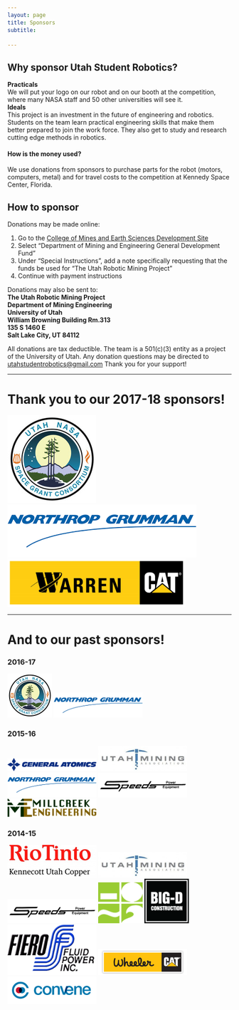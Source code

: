 ```yaml
---
layout: page
title: Sponsors
subtitle:

---
```


## Why sponsor Utah Student Robotics?

**Practicals**<br>
We will put your logo on our robot and on our booth at the competition,
where many NASA staff and 50 other universities will see it. <br>
**Ideals**<br>
This project is an investment in the future of engineering and robotics.
Students on the team learn practical engineering skills that make them better
prepared to join the work force.  They also get to study and research cutting
edge methods in robotics.

#### How is the money used?

We use donations from sponsors to purchase parts for the robot (motors,
computers, metal) and for travel costs to the competition at Kennedy Space
Center, Florida.


<a name="howto"/>

## How to sponsor
Donations may be made online:

1. Go to the [College of Mines and Earth Sciences Development Site](https://umarket.utah.edu/ugive/level3.php?catid=22)
2. Select “Department of Mining and Engineering General Development Fund”
3. Under “Special Instructions”, add a note specifically requesting that the funds be used for “The Utah Robotic Mining Project”
4. Continue with payment instructions

Donations may also be sent to:<br>
<b>The Utah Robotic Mining Project<br>
Department of Mining Engineering<br>
University of Utah<br>
William Browning Building Rm.313<br>
135 S 1460 E<br>
Salt Lake City, UT 84112<br>
</b>


All donations are tax deductible.
The team is a 501(c)(3) entity as a project of the  University of Utah.
Any donation questions may be directed to utahstudentrobotics@gmail.com
Thank you for your support!


<!-- **[Click here for info](#howto) on how to donate to the project** -->

<!-- TODO: include a graph of spending here or something -->


<!-- <span style="font-size:16px;color:blue"> Contact us at utahstudentrobotics@gmail.com </span> -->

---

<!-- ![http://www.utahspacegrant.com/](/img/nasa_space_grants.jpg)
![http://www.northropgrumman.com/Pages/default.aspx](/img/northrop.png) -->


# Thank you to our 2017-18 sponsors!
[<img src="/img/sponsors/nasa-space-grants.jpg">](http://www.utahspacegrant.com/)
[<img src="/img/sponsors/northrop.png">](http://www.northropgrumman.com/)
[<img src="/img/sponsors/warren-cat.jpg" width="400px">](http://www.warrencat.com/)

---


# And to our past sponsors!

### 2016-17
[<img src="/img/sponsors/nasa-space-grants.jpg" width="100px">](http://www.utahspacegrant.com/)
[<img src="/img/sponsors/northrop.png" width="200px">](http://www.northropgrumman.com/)

### 2015-16
[<img src="/img/sponsors/ga.jpg" width="200px">](http://www.ga.com/)
[<img src="/img/sponsors/utah-mining.jpg" width="200px">](http://www.utahmining.org/)
[<img src="/img/sponsors/northrop.png" width="200px">](http://www.northropgrumman.com/)
[<img src="/img/sponsors/speeds.png" width="200px">](http://www.speedspower.com/)
[<img src="/img/sponsors/millcreek.png" width="200px">](http://www.millcreekeng.com/)

### 2014-15
[<img src="/img/sponsors/rio-tinto.jpg" width="200px">](http://www.kennecott.com/)
[<img src="/img/sponsors/utah-mining.jpg" width="200px">](http://www.utahmining.org/)
[<img src="/img/sponsors/speeds.png" width="200px">](http://www.speedspower.com/)
[<img src="/img/sponsors/green-energy.png" width="100px">](http://www.greenenergyresearch.com/)
[<img src="/img/sponsors/bigd.png" width="100px">](http://big-d.com/)
[<img src="/img/sponsors/fiero.png" width="200px">](http://www.fierofp.com/)
[<img src="/img/sponsors/wheeler-cat.png" width="200px">](http://www.wheelercat.com/)
[<img src="/img/sponsors/convene.png" width="200px">](http://www.azeusconvene.com/board-portal)
